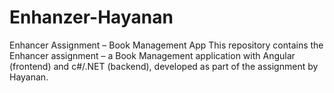 # Enhanzer-Hayanan
Enhancer Assignment – Book Management App This repository contains the Enhancer assignment – a Book Management application with Angular (frontend) and c#/.NET (backend), developed as part of the assignment by Hayanan.
